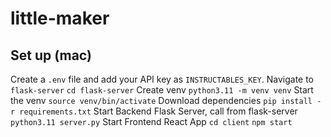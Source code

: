 # little-maker

## Set up (mac)
Create a `.env` file and add your API key as `INSTRUCTABLES_KEY`.
Navigate to `flask-server`
```cd flask-server```
Create venv
```python3.11 -m venv venv```
Start the venv 
```source venv/bin/activate```
Download dependencies
```pip install -r requirements.txt```
Start Backend Flask Server, call from flask-server
```python3.11 server.py```
Start Frontend React App
```cd client```
```npm start```